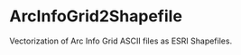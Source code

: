 ArcInfoGrid2Shapefile
=====================

Vectorization of Arc Info Grid ASCII files as ESRI Shapefiles. 